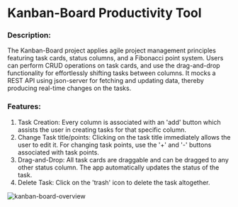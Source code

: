 # Kanban-Board Productivity Tool

### Description:
The Kanban-Board project applies agile project management principles featuring task cards, status columns, and a Fibonacci point system. Users can perform CRUD operations on task cards, and use the drag-and-drop functionality for effortlessly shifting tasks between columns. It mocks a REST API using json-server for fetching and updating data,  thereby producing real-time changes on the tasks.

### Features:
1. Task Creation: Every column is associated with an 'add' button which assists the user in creating tasks for that specific column.
2. Change Task title/points: Clicking on the task title immediately allows the user to edit it. For changing task points, use the '+' and '-' buttons associated with task points.
3. Drag-and-Drop: All task cards are draggable and can be dragged to any other status column. The app automatically updates the status of the task.
4. Delete Task: Click on the 'trash' icon to delete the task altogether.

![kanban-board-overview](https://github.com/Ats023/kanban-board-webapp/assets/122550503/e0585efe-737f-4757-a5d1-3021c46a0849)
